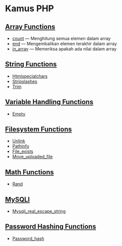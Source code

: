 # Kamus PHP

##  [Array Functions](https://www.php.net/manual/en/ref.array.php)
-   [count](https://www.php.net/manual/en/function.count.php) — Menghitung semua elemen dalam array
-   [end](https://www.php.net/manual/en/function.end.php) — Mengembalikan elemen terakhir dalam array
-   [in_array](https://www.php.net/manual/en/function.in-array.php) — Memeriksa apakah ada nilai dalam array

##  [String Functions]()
-   [Htmlspecialchars]()
-   [Stripslashes]()
-   [Trim]()

##  [Variable Handling Functions]()
-   [Empty]()

##  [Filesystem Functions]()
-   [Unlink]()
-   [Pathinfo]()
-   [File_exists]()
-   [Move_uploaded_file]()

##  [Math Functions]()
-   [Rand]()

##  [MySQLI]()
-   [Mysqli_real_escape_string]()

##  [Password Hashing Functions]()
-   [Password_hash]()
